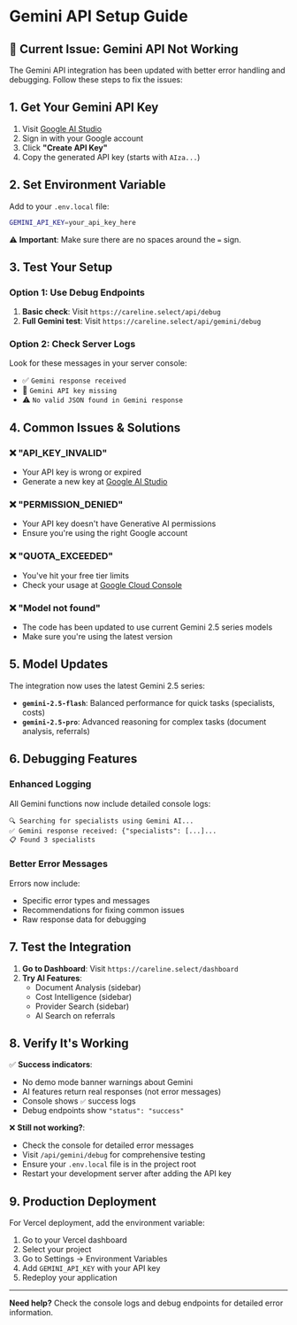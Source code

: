 # Gemini API Setup Guide

## 🚨 **Current Issue: Gemini API Not Working**

The Gemini API integration has been updated with better error handling and debugging. Follow these steps to fix the issues:

## 1. Get Your Gemini API Key

1. Visit [Google AI Studio](https://makersuite.google.com/app/apikey)
2. Sign in with your Google account
3. Click **"Create API Key"**
4. Copy the generated API key (starts with `AIza...`)

## 2. Set Environment Variable

Add to your `.env.local` file:
```bash
GEMINI_API_KEY=your_api_key_here
```

⚠️ **Important**: Make sure there are no spaces around the `=` sign.

## 3. Test Your Setup

### Option 1: Use Debug Endpoints
1. **Basic check**: Visit `https://careline.select/api/debug`
2. **Full Gemini test**: Visit `https://careline.select/api/gemini/debug`

### Option 2: Check Server Logs
Look for these messages in your server console:
- ✅ `Gemini response received`
- 🚨 `Gemini API key missing`
- ⚠️ `No valid JSON found in Gemini response`

## 4. Common Issues & Solutions

### ❌ **"API_KEY_INVALID"**
- Your API key is wrong or expired
- Generate a new key at [Google AI Studio](https://makersuite.google.com/app/apikey)

### ❌ **"PERMISSION_DENIED"** 
- Your API key doesn't have Generative AI permissions
- Ensure you're using the right Google account

### ❌ **"QUOTA_EXCEEDED"**
- You've hit your free tier limits
- Check your usage at [Google Cloud Console](https://console.cloud.google.com/)

### ❌ **"Model not found"**
- The code has been updated to use current Gemini 2.5 series models
- Make sure you're using the latest version

## 5. Model Updates

The integration now uses the latest Gemini 2.5 series:
- **`gemini-2.5-flash`**: Balanced performance for quick tasks (specialists, costs)
- **`gemini-2.5-pro`**: Advanced reasoning for complex tasks (document analysis, referrals)

## 6. Debugging Features

### Enhanced Logging
All Gemini functions now include detailed console logs:
```
🔍 Searching for specialists using Gemini AI...
✅ Gemini response received: {"specialists": [...]...
📋 Found 3 specialists
```

### Better Error Messages
Errors now include:
- Specific error types and messages
- Recommendations for fixing common issues
- Raw response data for debugging

## 7. Test the Integration

1. **Go to Dashboard**: Visit `https://careline.select/dashboard`
2. **Try AI Features**:
   - Document Analysis (sidebar)
   - Cost Intelligence (sidebar) 
   - Provider Search (sidebar)
   - AI Search on referrals

## 8. Verify It's Working

✅ **Success indicators**:
- No demo mode banner warnings about Gemini
- AI features return real responses (not error messages)
- Console shows `✅` success logs
- Debug endpoints show `"status": "success"`

❌ **Still not working?**:
- Check the console for detailed error messages
- Visit `/api/gemini/debug` for comprehensive testing
- Ensure your `.env.local` file is in the project root
- Restart your development server after adding the API key

## 9. Production Deployment

For Vercel deployment, add the environment variable:
1. Go to your Vercel dashboard
2. Select your project
3. Go to Settings → Environment Variables
4. Add `GEMINI_API_KEY` with your API key
5. Redeploy your application

---

**Need help?** Check the console logs and debug endpoints for detailed error information.
